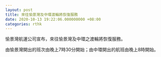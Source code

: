 ```yaml
---
layout: post
title: 來往愉景灣及中環渡輪將恢復服務
date: 2020-10-13 19:22:06.000000000 +08:00
categories: rthk
---
```


愉景灣航運公司宣布，來往愉景灣及中環之渡輪將恢復服務。

由愉景灣開出的班次由晚上7時30分開始；由中環開出的航班由晚上8時開始。
